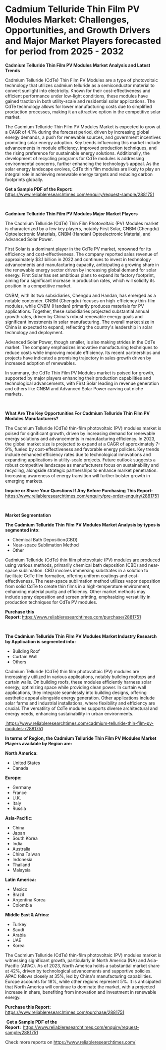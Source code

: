 <p><h1>Cadmium Telluride Thin Film PV Modules Market: Challenges, Opportunities, and Growth Drivers and Major Market Players forecasted for period from 2025 - 2032</h1></p><p><strong>Cadmium Telluride Thin Film PV Modules Market Analysis and Latest Trends</strong></p>
<p><p>Cadmium Telluride (CdTe) Thin Film PV Modules are a type of photovoltaic technology that utilizes cadmium telluride as a semiconductor material to convert sunlight into electricity. Known for their cost-effectiveness and efficient performance under low-light conditions, these modules have gained traction in both utility-scale and residential solar applications. The CdTe technology allows for lower manufacturing costs due to simplified production processes, making it an attractive option in the competitive solar market.</p><p>The Cadmium Telluride Thin Film PV Modules Market is expected to grow at a CAGR of 4.1% during the forecast period, driven by increasing global energy demands, a push for renewable sources, and government incentives promoting solar energy adoption. Key trends influencing this market include advancements in module efficiency, improved production techniques, and the rising preference for sustainable energy solutions. Additionally, the development of recycling programs for CdTe modules is addressing environmental concerns, further enhancing the technology’s appeal. As the solar energy landscape evolves, CdTe thin film modules are likely to play an integral role in achieving renewable energy targets and reducing carbon footprints globally.</p></p>
<p><strong>Get a Sample PDF of the Report:&nbsp;</strong> <a href="https://www.reliableresearchtimes.com/enquiry/request-sample/2881751?utm_campaign=3219&utm_medium=2&utm_source=Github&utm_content=ia&utm_term=12032025&utm_id=cadmium-telluride-thin-film-pv-modules">https://www.reliableresearchtimes.com/enquiry/request-sample/2881751</a></p>
<p>&nbsp;</p>
<p><strong>Cadmium Telluride Thin Film PV Modules Major Market Players</strong></p>
<p><p>The Cadmium Telluride (CdTe) Thin Film Photovoltaic (PV) Modules market is characterized by a few key players, notably First Solar, CNBM (Chengdu) Optoelectronic Materials, CNBM (Handan) Optoelectronic Material, and Advanced Solar Power. </p><p>First Solar is a dominant player in the CdTe PV market, renowned for its efficiency and cost-effectiveness. The company reported sales revenue of approximately $3.1 billion in 2022 and continues to invest in technology advancements and manufacturing capacity, anticipating a growing share in the renewable energy sector driven by increasing global demand for solar energy. First Solar has set ambitious plans to expand its factory footprint, aiming for a significant increase in production rates, which will solidify its position in a competitive market.</p><p>CNBM, with its two subsidiaries, Chengdu and Handan, has emerged as a notable contender. CNBM (Chengdu) focuses on high-efficiency thin-film modules, while CNBM (Handan) primarily produces materials for PV applications. Together, these subsidiaries projected substantial annual growth rates, driven by China's robust renewable energy goals and significant investments in solar manufacturing. The overall market size in China is expected to expand, reflecting the country's leadership in solar technology and deployment.</p><p>Advanced Solar Power, though smaller, is also making strides in the CdTe market. The company emphasizes innovative manufacturing techniques to reduce costs while improving module efficiency. Its recent partnerships and projects have indicated a promising trajectory in sales growth driven by increased adoption of renewables.</p><p>In summary, the CdTe Thin Film PV Modules market is poised for growth, supported by major players enhancing their production capabilities and technological advancements, with First Solar leading in revenue generation and others like CNBM and Advanced Solar Power carving out niche markets.</p></p>
<p>&nbsp;</p>
<p><strong>What Are The Key Opportunities For Cadmium Telluride Thin Film PV Modules Manufacturers?</strong></p>
<p><p>The Cadmium Telluride (CdTe) thin-film photovoltaic (PV) modules market is poised for significant growth, driven by increasing demand for renewable energy solutions and advancements in manufacturing efficiency. In 2023, the global market size is projected to expand at a CAGR of approximately 7-9%, fueled by cost-effectiveness and favorable energy policies. Key trends include enhanced efficiency rates due to technological innovations and expanding applications in utility-scale projects. Future outlook suggests a robust competitive landscape as manufacturers focus on sustainability and recycling, alongside strategic partnerships to enhance market penetration. Increasing awareness of energy transition will further bolster growth in emerging markets.</p></p>
<p><strong>Inquire or Share Your Questions If Any Before Purchasing This Report:</strong> <a href="https://www.reliableresearchtimes.com/enquiry/pre-order-enquiry/2881751?utm_campaign=3219&utm_medium=2&utm_source=Github&utm_content=ia&utm_term=12032025&utm_id=cadmium-telluride-thin-film-pv-modules">https://www.reliableresearchtimes.com/enquiry/pre-order-enquiry/2881751</a></p>
<p>&nbsp;</p>
<p><strong>Market Segmentation</strong></p>
<p><strong>The Cadmium Telluride Thin Film PV Modules Market Analysis by types is segmented into:</strong></p>
<p><ul><li>Chemical Bath Deposition(CBD)</li><li>Near-space Sublimation Method</li><li>Other</li></ul></p>
<p><p>Cadmium Telluride (CdTe) thin film photovoltaic (PV) modules are produced using various methods, primarily chemical bath deposition (CBD) and near-space sublimation. CBD involves immersing substrates in a solution to facilitate CdTe film formation, offering uniform coatings and cost-effectiveness. The near-space sublimation method utilizes vapor deposition from solid CdTe to create thin films in a high-temperature environment, enhancing material purity and efficiency. Other market methods may include spray deposition and screen printing, emphasizing versatility in production techniques for CdTe PV modules.</p></p>
<p><strong>Purchase this Report:&nbsp;</strong><a href="https://www.reliableresearchtimes.com/purchase/2881751?utm_campaign=3219&utm_medium=2&utm_source=Github&utm_content=ia&utm_term=12032025&utm_id=cadmium-telluride-thin-film-pv-modules">https://www.reliableresearchtimes.com/purchase/2881751</a></p>
<p>&nbsp;</p>
<p><strong>The Cadmium Telluride Thin Film PV Modules Market Industry Research by Application is segmented into:</strong></p>
<p><ul><li>Building Roof</li><li>Curtain Wall</li><li>Others</li></ul></p>
<p><p>Cadmium Telluride (CdTe) thin film photovoltaic (PV) modules are increasingly utilized in various applications, notably building rooftops and curtain walls. On building roofs, these modules efficiently harness solar energy, optimizing space while providing clean power. In curtain wall applications, they integrate seamlessly into building designs, offering aesthetic appeal alongside energy generation. Other applications include solar farms and industrial installations, where flexibility and efficiency are crucial. The versatility of CdTe modules supports diverse architectural and energy needs, enhancing sustainability in urban environments.</p></p>
<p><a href="https://www.reliableresearchtimes.com/cadmium-telluride-thin-film-pv-modules-r2881751?utm_campaign=3219&utm_medium=2&utm_source=Github&utm_content=ia&utm_term=12032025&utm_id=cadmium-telluride-thin-film-pv-modules">&nbsp;https://www.reliableresearchtimes.com/cadmium-telluride-thin-film-pv-modules-r2881751</a></p>
<p><strong>In terms of Region, the Cadmium Telluride Thin Film PV Modules Market Players available by Region are:</strong></p>
<p>
    <p> <strong> North America: </strong>
        <ul>
            <li>United States</li>
            <li>Canada</li>
        </ul>
        </p> 
    <p> <strong> Europe: </strong>
        <ul>
            <li>Germany</li>
            <li>France</li>
            <li>U.K.</li>
            <li>Italy</li>
            <li>Russia</li>
        </ul>
        </p> 
    <p> <strong> Asia-Pacific: </strong>
        <ul>
            <li>China</li>
            <li>Japan</li>
            <li>South Korea</li>
            <li>India</li>
            <li>Australia</li>
            <li>China Taiwan</li>
            <li>Indonesia</li>
            <li>Thailand</li>
            <li>Malaysia</li>
        </ul>
        </p> 
    <p> <strong> Latin America: </strong>
        <ul>
            <li>Mexico</li>
            <li>Brazil</li>
            <li>Argentina Korea</li>
            <li>Colombia</li>
        </ul>
        </p> 
    <p> <strong> Middle East & Africa: </strong>
        <ul>
            <li>Turkey</li>
            <li>Saudi</li>
            <li>Arabia</li>
            <li>UAE</li>
            <li>Korea</li>
        </ul>
    </p>
    </p>
<p><p>The Cadmium Telluride (CdTe) thin-film photovoltaic (PV) modules market is witnessing significant growth, particularly in North America (NA) and Asia-Pacific (APAC). As of 2023, North America holds a substantial market share at 42%, driven by technological advancements and supportive policies. APAC follows closely at 35%, led by China's manufacturing capabilities. Europe accounts for 18%, while other regions represent 5%. It is anticipated that North America will continue to dominate the market, with a projected increase in share, benefiting from innovation and investment in renewable energy.</p></p>
<p><strong>Purchase this Report: </strong><a href="https://www.reliableresearchtimes.com/purchase/2881751?utm_campaign=3219&utm_medium=2&utm_source=Github&utm_content=ia&utm_term=12032025&utm_id=cadmium-telluride-thin-film-pv-modules">https://www.reliableresearchtimes.com/purchase/2881751</a></p>
<p>&nbsp;<strong>Get a Sample PDF of the Report:&nbsp;&nbsp;</strong><a href="https://www.reliableresearchtimes.com/enquiry/request-sample/2881751?utm_campaign=3219&utm_medium=2&utm_source=Github&utm_content=ia&utm_term=12032025&utm_id=cadmium-telluride-thin-film-pv-modules">https://www.reliableresearchtimes.com/enquiry/request-sample/2881751</a></p>
<p><strong></strong></p>
<p>Check more reports on <a href="https://www.reliableresearchtimes.com/?utm_campaign=3219&utm_medium=2&utm_source=Github&utm_content=ia&utm_term=12032025&utm_id=cadmium-telluride-thin-film-pv-modules">https://www.reliableresearchtimes.com/</a></p>